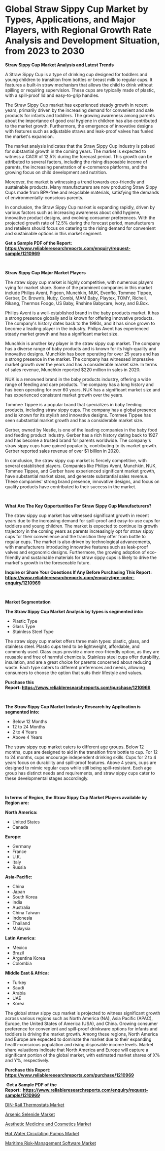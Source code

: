 <p><h1>Global Straw Sippy Cup Market by Types, Applications, and Major Players, with Regional Growth Rate Analysis and Development Situation, from 2023 to 2030</h1></p><p><strong>Straw Sippy Cup Market Analysis and Latest Trends</strong></p>
<p><p>A Straw Sippy Cup is a type of drinking cup designed for toddlers and young children to transition from bottles or breast milk to regular cups. It features a built-in straw mechanism that allows the child to drink without spilling or requiring supervision. These cups are typically made of plastic, with a spill-proof lid and easy-to-grip handles.</p><p>The Straw Sippy Cup market has experienced steady growth in recent years, primarily driven by the increasing demand for convenient and safe products for infants and toddlers. The growing awareness among parents about the importance of good oral hygiene in children has also contributed to the market growth. Furthermore, the emergence of innovative designs with features such as adjustable straws and leak-proof valves has fueled the market's expansion.</p><p>The market analysis indicates that the Straw Sippy Cup industry is poised for substantial growth in the coming years. The market is expected to witness a CAGR of 12.5% during the forecast period. This growth can be attributed to several factors, including the rising disposable income of parents, the increasing penetration of e-commerce platforms, and the growing focus on child development and nutrition.</p><p>Moreover, the market is witnessing a trend towards eco-friendly and sustainable products. Many manufacturers are now producing Straw Sippy Cups made from BPA-free and recyclable materials, satisfying the demands of environmentally-conscious parents.</p><p>In conclusion, the Straw Sippy Cup market is expanding rapidly, driven by various factors such as increasing awareness about child hygiene, innovative product designs, and evolving consumer preferences. With the projected growth rate of 12.5% during the forecast period, manufacturers and retailers should focus on catering to the rising demand for convenient and sustainable options in this market segment.</p></p>
<p><strong>Get a Sample PDF of the Report:&nbsp; <a href="https://www.reliableresearchreports.com/enquiry/request-sample/1210969">https://www.reliableresearchreports.com/enquiry/request-sample/1210969</a></strong></p>
<p>&nbsp;</p>
<p><strong>Straw Sippy Cup Major Market Players</strong></p>
<p><p>The straw sippy cup market is highly competitive, with numerous players vying for market share. Some of the prominent companies in this market include Philips Avent, Pigeon, Munchkin, NUK, Evenflo, Tommee Tippee, Gerber, Dr. Brown’s, Nuby, Combi, MAM Baby, Playtex, TOMY, Richell, Rikang, Thermos Foogo, US Baby, Rhshine Babycare, Ivory, and B.Box.</p><p>Philips Avent is a well-established brand in the baby products market. It has a strong presence globally and is known for offering innovative products. The company's history dates back to the 1980s, and it has since grown to become a leading player in the industry. Philips Avent has experienced steady market growth and has a significant market size.</p><p>Munchkin is another key player in the straw sippy cup market. The company has a diverse range of baby products and is known for its high-quality and innovative designs. Munchkin has been operating for over 25 years and has a strong presence in the market. The company has witnessed impressive market growth over the years and has a considerable market size. In terms of sales revenue, Munchkin reported $220 million in sales in 2020.</p><p>NUK is a renowned brand in the baby products industry, offering a wide range of feeding and care products. The company has a long history and has been operating for over 60 years. NUK has a significant market size and has experienced consistent market growth over the years.</p><p>Tommee Tippee is a popular brand that specializes in baby feeding products, including straw sippy cups. The company has a global presence and is known for its stylish and innovative designs. Tommee Tippee has seen substantial market growth and has a considerable market size.</p><p>Gerber, owned by Nestle, is one of the leading companies in the baby food and feeding product industry. Gerber has a rich history dating back to 1927 and has become a trusted brand for parents worldwide. The company's straw sippy cups have gained popularity, contributing to its market growth. Gerber reported sales revenue of over $1 billion in 2020.</p><p>In conclusion, the straw sippy cup market is fiercely competitive, with several established players. Companies like Philips Avent, Munchkin, NUK, Tommee Tippee, and Gerber have experienced significant market growth, have substantial market sizes, and generate substantial sales revenue. These companies' strong brand presence, innovative designs, and focus on quality products have contributed to their success in the market.</p></p>
<p>&nbsp;</p>
<p><strong>What Are The Key Opportunities For Straw Sippy Cup Manufacturers?</strong></p>
<p><p>The straw sippy cup market has witnessed significant growth in recent years due to the increasing demand for spill-proof and easy-to-use cups for toddlers and young children. The market is expected to continue its growth trajectory in the coming years as parents increasingly opt for straw sippy cups for their convenience and the transition they offer from bottle to regular cups. The market is also driven by technological advancements, with manufacturers introducing innovative features such as leak-proof valves and ergonomic designs. Furthermore, the growing adoption of eco-friendly and sustainable materials for straw sippy cups is likely to drive the market's growth in the foreseeable future.</p></p>
<p><strong>Inquire or Share Your Questions If Any Before Purchasing This Report: <a href="https://www.reliableresearchreports.com/enquiry/pre-order-enquiry/1210969">https://www.reliableresearchreports.com/enquiry/pre-order-enquiry/1210969</a></strong></p>
<p>&nbsp;</p>
<p><strong>Market Segmentation</strong></p>
<p><strong>The Straw Sippy Cup Market Analysis by types is segmented into:</strong></p>
<p><ul><li>Plastic Type</li><li>Glass Type</li><li>Stainless Steel Type</li></ul></p>
<p><p>The straw sippy cup market offers three main types: plastic, glass, and stainless steel. Plastic cups tend to be lightweight, affordable, and commonly used. Glass cups provide a more eco-friendly option, as they are reusable and free of harmful chemicals. Stainless steel cups offer durability, insulation, and are a great choice for parents concerned about reducing waste. Each type caters to different preferences and needs, allowing consumers to choose the option that suits their lifestyle and values.</p></p>
<p><strong>Purchase this Report:&nbsp;<a href="https://www.reliableresearchreports.com/purchase/1210969">https://www.reliableresearchreports.com/purchase/1210969</a></strong></p>
<p>&nbsp;</p>
<p><strong>The Straw Sippy Cup Market Industry Research by Application is segmented into:</strong></p>
<p><ul><li>Below 12 Months</li><li>12 to 24 Months</li><li>2 to 4 Years</li><li>Above 4 Years</li></ul></p>
<p><p>The straw sippy cup market caters to different age groups. Below 12 months, cups are designed to aid in the transition from bottle to cup. For 12 to 24 months, cups encourage independent drinking skills. Cups for 2 to 4 years focus on durability and spill-proof features. Above 4 years, cups are designed to mimic regular cups while still being spill-resistant. Each age group has distinct needs and requirements, and straw sippy cups cater to these developmental stages accordingly.</p></p>
<p>&nbsp;</p>
<p><strong>In terms of Region, the Straw Sippy Cup Market Players available by Region are:</strong></p>
<p>
    <p> <strong> North America: </strong>
        <ul>
            <li>United States</li>
            <li>Canada</li>
        </ul>
        </p> 
    <p> <strong> Europe: </strong>
        <ul>
            <li>Germany</li>
            <li>France</li>
            <li>U.K.</li>
            <li>Italy</li>
            <li>Russia</li>
        </ul>
        </p> 
    <p> <strong> Asia-Pacific: </strong>
        <ul>
            <li>China</li>
            <li>Japan</li>
            <li>South Korea</li>
            <li>India</li>
            <li>Australia</li>
            <li>China Taiwan</li>
            <li>Indonesia</li>
            <li>Thailand</li>
            <li>Malaysia</li>
        </ul>
        </p> 
    <p> <strong> Latin America: </strong>
        <ul>
            <li>Mexico</li>
            <li>Brazil</li>
            <li>Argentina Korea</li>
            <li>Colombia</li>
        </ul>
        </p> 
    <p> <strong> Middle East & Africa: </strong>
        <ul>
            <li>Turkey</li>
            <li>Saudi</li>
            <li>Arabia</li>
            <li>UAE</li>
            <li>Korea</li>
        </ul>
    </p>
    </p>
<p><p>The global straw sippy cup market is projected to witness significant growth across various regions such as North America (NA), Asia Pacific (APAC), Europe, the United States of America (USA), and China. Growing consumer preference for convenient and spill-proof drinkware options for infants and toddlers is driving the market growth. Among these regions, North America and Europe are expected to dominate the market due to their expanding health-conscious population and rising disposable income levels. Market share valuations indicate that North America and Europe will capture a significant portion of the global market, with estimated market shares of X% and Y%, respectively.</p></p>
<p><strong>Purchase this Report: <a href="https://www.reliableresearchreports.com/purchase/1210969">https://www.reliableresearchreports.com/purchase/1210969</a></strong></p>
<p>&nbsp;<strong>Get a Sample PDF of the Report:&nbsp;&nbsp;<a href="https://www.reliableresearchreports.com/enquiry/request-sample/1210969">https://www.reliableresearchreports.com/enquiry/request-sample/1210969</a></strong></p>
<p><strong></strong></p>
<p><p><a href="https://github.com/abdelrhmankishk22/Market-Research-Report-List-1/blob/main/din-rail-thermostats-market.md">DIN-Rail Thermostats Market</a></p><p><a href="https://medium.com/@amrutreliable23/arsenic-selenide-market-size-growth-forecast-2023-2030-3af9309b1fdd">Arsenic Selenide Market</a></p><p><a href="https://www.linkedin.com/pulse/aesthetic-medicine-cosmetics-market-size-share-amp-trends-analysis/">Aesthetic Medicine and Cosmetics Market</a></p><p><a href="https://github.com/maliyahmorrow6654/Market-Research-Report-List-1/blob/main/hot-water-circulating-pumps-market.md">Hot Water Circulating Pumps Market</a></p><p><a href="https://www.linkedin.com/pulse/maritime-risk-management-software-market-size-2023-/">Maritime Risk-Management Software Market</a></p></p>